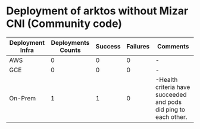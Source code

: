 # Deployment of arktos without Mizar CNI (Community code)
Deployment Infra | Deployments Counts | Success | Failures | Comments
--- | --- | --- | --- | ---
AWS | 0 | 0 | 0 |-
GCE | 0 | 0 | 0 |-
On-Prem | 1 | 1 | 0|-Health criteria have succeeded and pods did ping to each other.
